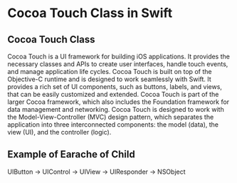# Cocoa Touch Class in Swift

## Cocoa Touch Class
Cocoa Touch is a UI framework for building iOS applications. It provides the necessary classes and APIs to create user interfaces, handle touch events, and manage application life cycles.
Cocoa Touch is built on top of the Objective-C runtime and is designed to work seamlessly with Swift.
It provides a rich set of UI components, such as buttons, labels, and views, that can be easily customized and extended.
Cocoa Touch is part of the larger Cocoa framework, which also includes the Foundation framework for data management and networking.
Cocoa Touch is designed to work with the Model-View-Controller (MVC) design pattern, which separates the application into three interconnected components: the model (data), the view (UI), and the controller (logic).

## Example of Earache of Child

UIButton -> UIControl -> UIView -> UIResponder -> NSObject